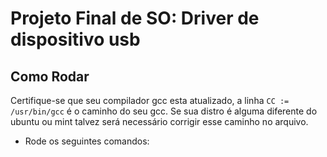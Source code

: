 # Projeto Final de SO: Driver de dispositivo usb

## Como Rodar

Certifique-se que seu compilador gcc esta atualizado, a linha `CC := /usr/bin/gcc` é o caminho do seu gcc. Se sua distro é alguma diferente do ubuntu ou mint talvez será necessário corrigir esse caminho no arquivo.

* Rode os seguintes comandos:

